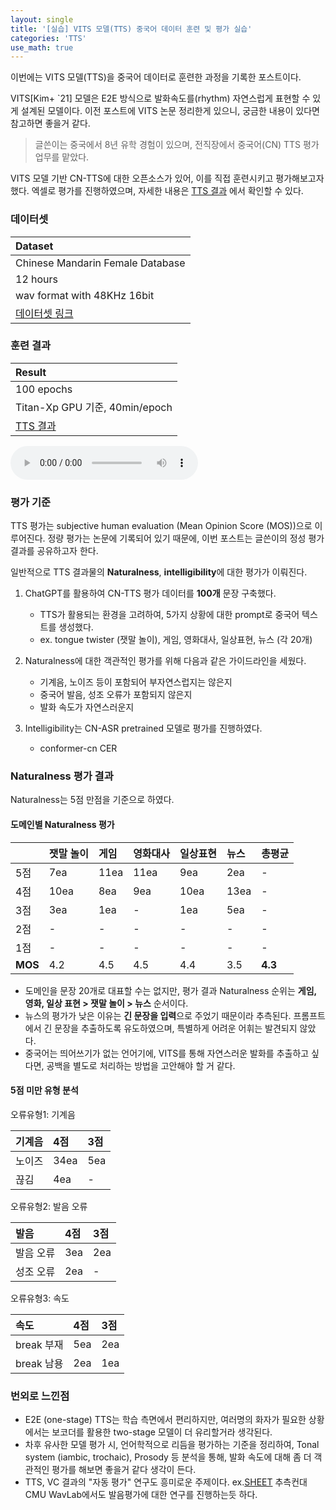 ```yaml
---
layout: single
title: '[실습] VITS 모델(TTS) 중국어 데이터 훈련 및 평가 실습'
categories: 'TTS'
use_math: true
---
```


이번에는 VITS 모델(TTS)을 중국어 데이터로 훈련한 과정을 기록한 포스트이다.

VITS[Kim+ `21] 모델은 E2E 방식으로 발화속도를(rhythm) 자연스럽게 표현할 수 있게 설계된 모델이다.
이전 포스트에 VITS 논문 정리한게 있으니, 궁금한 내용이 있다면 참고하면 좋을거 같다.

> 글쓴이는 중국에서 8년 유학 경험이 있으며, 전직장에서 중국어(CN) TTS 평가 업무를 맡았다.

VITS 모델 기반 CN-TTS에 대한 오픈소스가 있어, 이를 직접 훈련시키고 평가해보고자 했다. 엑셀로 평가를 진행하였으며, 자세한 내용은 [TTS 결과](https://drive.google.com/drive/folders/1osLfIye7XqybgXssSfZQYU4OQKzeRcTY?usp=sharing) 에서 확인할 수 있다.

### 데이터셋

|Dataset|
|:---|
|Chinese Mandarin Female Database|
|12 hours|
|wav format with 48KHz 16bit|
|[데이터셋 링크](https://en.data-baker.com/datasets/freeDatasets/)|

### 훈련 결과

|Result|
|:---|
|100 epochs|
|Titan-Xp GPU 기준, 40min/epoch|
|[TTS 결과](https://drive.google.com/drive/folders/1osLfIye7XqybgXssSfZQYU4OQKzeRcTY?usp=sharing)|

<audio controls> <source src='/assets/files/2024-11-22-test.wav'> </audio>

### 평가 기준
TTS 평가는 subjective human evaluation (Mean Opinion Score (MOS))으로 이루어진다.
정량 평가는 논문에 기록되어 있기 때문에, 이번 포스트는 글쓴이의 정성 평가 결과를 공유하고자 한다.

일반적으로 TTS 결과물의 **Naturalness**, **intelligibility**에 대한 평가가 이뤄진다.

1. ChatGPT를 활용하여 CN-TTS 평가 데이터를 **100개** 문장 구축했다.
	- TTS가 활용되는 환경을 고려하여, 5가지 상황에 대한 prompt로 중국어 텍스트를 생성했다.
	- ex. tongue twister (잿말 놀이), 게임, 영화대사, 일상표현, 뉴스 (각 20개)

2. Naturalness에 대한 객관적인 평가를 위해 다음과 같은 가이드라인을 세웠다.
	- 기계음, 노이즈 등이 포함되어 부자연스럽지는 않은지
	- 중국어 발음, 성조 오류가 포함되지 않은지
	- 발화 속도가 자연스러운지

3. Intelligibility는 CN-ASR pretrained 모델로 평가를 진행하였다.
	- conformer-cn CER

### Naturalness 평가 결과
Naturalness는 5점 만점을 기준으로 하였다.

#### 도메인별 Naturalness 평가

| |잿말 놀이|게임|영화대사|일상표현|뉴스|**총평균**|
|:---|:---|:---|:---|:---|:---|:---|
|5점|7ea|11ea|11ea|9ea|2ea|-|
|4점|10ea|8ea|9ea|10ea|13ea|-|
|3점|3ea|1ea|-|1ea|5ea|-|
|2점|-|-|-|-|-|-|
|1점|-|-|-|-|-|-|
|**MOS**|4.2|4.5|4.5|4.4|3.5|**4.3**|

- 도메인을 문장 20개로 대표할 수는 없지만, 평가 결과 Naturalness 순위는 **게임, 영화, 일상 표현 > 잿말 놀이 > 뉴스** 순서이다.
- 뉴스의 평가가 낮은 이유는 **긴 문장을 입력**으로 주었기 때문이라 추측된다. 프롬프트에서 긴 문장을 추출하도록 유도하였으며, 특별하게 어려운 어휘는 발견되지 않았다. 
- 중국어는 띄어쓰기가 없는 언어기에, VITS를 통해 자연스러운 발화를 추출하고 싶다면, 공백을 별도로 처리하는 방법을 고안해야 할 거 같다.

#### 5점 미만 유형 분석
오류유형1: 기계음

|기계음|4점|3점|
|:---|:---|:---|
|노이즈|34ea|5ea|
|끊김|4ea|-|

오류유형2: 발음 오류

|발음|4점|3점|
|:---|:---|:---|
|발음 오류|3ea|2ea|
|성조 오류|2ea|-|

오류유형3: 속도

|속도|4점|3점|
|:---|:---|:---|
|break 부재|5ea|2ea|
|break 남용|2ea|1ea|

### 번외로 느낀점
- E2E (one-stage) TTS는 학습 측면에서 편리하지만, 여러명의 화자가 필요한 상황에서는 보코더를 활용한 two-stage 모델이 더 유리할거라 생각된다.
- 차후 유사한 모델 평가 시, 언어학적으로 리듬을 평가하는 기준을 정리하여, Tonal system (iambic, trochaic), Prosody 등 분석을 통해, 발화 속도에 대해 좀 더 객관적인 평가를 해보면 좋을거 같다 생각이 든다.
- TTS, VC 결과의 "자동 평가" 연구도 흥미로운 주제이다. ex.[SHEET](https://github.com/unilight/sheet) 추측컨대 CMU WavLab에서도 발음평가에 대한 연구를 진행하는듯 하다.